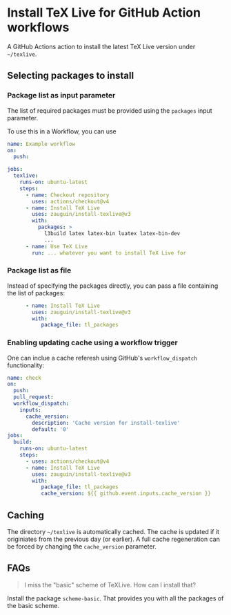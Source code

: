 # Install TeX Live for GitHub Action workflows

A GitHub Actions action to install the latest TeX Live version under `~/texlive`.

## Selecting packages to install

### Package list as input parameter

The list of required packages must be provided using the `packages` input parameter.

To use this in a Workflow, you can use

```yaml
name: Example workflow
on:
  push:

jobs:
  texlive:
    runs-on: ubuntu-latest
    steps:
      - name: Checkout repository
        uses: actions/checkout@v4
      - name: Install TeX Live
        uses: zauguin/install-texlive@v3
        with:
          packages: >
            l3build latex latex-bin luatex latex-bin-dev
            ...
      - name: Use TeX Live
        run: ... whatever you want to install TeX Live for
```

### Package list as file

Instead of specifying the packages directly, you can pass a file containing the list of packages:

```yaml
      - name: Install TeX Live
        uses: zauguin/install-texlive@v3
        with:
           package_file: tl_packages
```

### Enabling updating cache using a workflow trigger

One can inclue a cache referesh using GitHub's `workflow_dispatch` functionality:

```yaml
name: check
on:
  push:
  pull_request:
  workflow_dispatch:
    inputs:
      cache_version:
        description: 'Cache version for install-texlive'
        default: '0'
jobs:
  build:
    runs-on: ubuntu-latest
    steps:
      - uses: actions/checkout@v4
      - name: Install TeX Live
        uses: zauguin/install-texlive@v3
        with:
           package_file: tl_packages
           cache_version: ${{ github.event.inputs.cache_version }}
```

## Caching

The directory `~/texlive` is automatically cached.
The cache is updated if it originiates from the previous day (or earlier).
A full cache regeneration can be forced by changing the `cache_version` parameter.

## FAQs

> I miss the "basic" scheme of TeXLive. How can I install that?

Install the package `scheme-basic`. That provides you with all the packages of the basic scheme.
